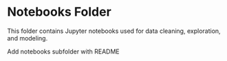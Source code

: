 # Notebooks Folder

This folder contains Jupyter notebooks used for data cleaning, exploration, and modeling.



Add notebooks subfolder with README
